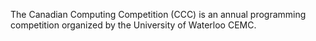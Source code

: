 The Canadian Computing Competition (CCC) is an annual programming competition organized by the University of Waterloo CEMC. 

